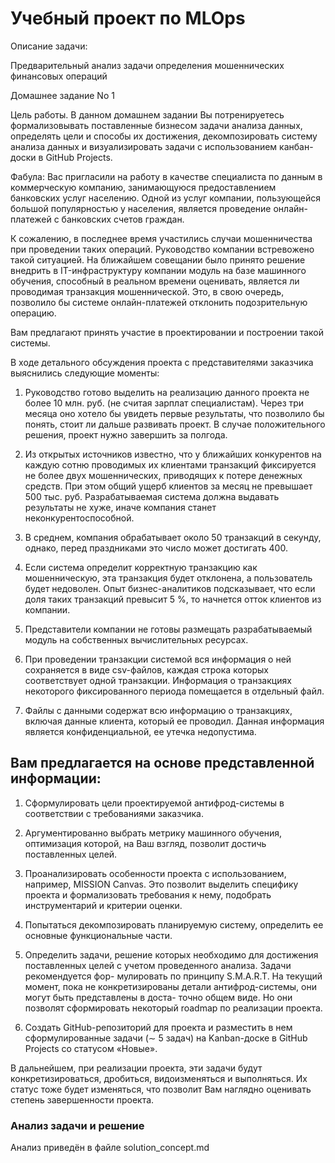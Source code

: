 # Учебный проект по MLOps

Описание задачи:


Предварительный анализ задачи определения мошеннических финансовых операций

Домашнее задание No 1

Цель работы. В данном домашнем задании Вы потренируетесь формализовывать поставленные
бизнесом задачи анализа данных, определять цели и способы их достижения, декомпозировать
систему анализа данных и визуализировать задачи с использованием канбан-доски в GitHub Projects.

Фабула:
Вас пригласили на работу в качестве специалиста по данным в коммерческую компанию,
занимающуюся предоставлением банковских услуг населению. Одной из услуг компании,
пользующейся большой популярностью у населения, является проведение онлайн-платежей
с банковских счетов граждан.

К сожалению, в последнее время участились случаи мошенничества при проведении таких операций.
Руководство компании встревожено такой ситуацией. На ближайшем совещании было принято решение
внедрить в IT-инфраструктуру компании модуль на базе машинного обучения, способный в реальном
времени оценивать, является ли проводимая транзакция мошеннической. Это, в свою очередь, позволило
бы системе онлайн-платежей отклонить подозрительную операцию.

Вам предлагают принять участие в проектировании и построении такой системы.

В ходе детального обсуждения проекта с представителями заказчика выяснились следующие моменты:

1. Руководство готово выделить на реализацию данного проекта не более 10 млн. руб. (не считая зарплат специалистам).
Через три месяца оно хотело бы увидеть первые результаты, что позволило бы понять, стоит ли дальше развивать проект.
В случае положительного решения, проект нужно завершить за полгода.

2. Из открытых источников известно, что у ближайших конкурентов на каждую сотню проводимых их клиентами транзакций фиксируется
не более двух мошеннических, приводящих к потере денежных средств. При этом общий ущерб клиентов за месяц не превышает 500 тыс. руб.
Разрабатываемая система должна выдавать результаты не хуже, иначе компания станет неконкурентоспособной.

3. В среднем, компания обрабатывает около 50 транзакций в секунду, однако, перед праздниками это число может достигать 400.

4. Если система определит корректную транзакцию как мошенническую, эта транзакция будет отклонена, а пользователь будет недоволен.
Опыт бизнес-аналитиков подсказывает, что если доля таких транзакций превысит 5 %, то начнется отток клиентов из компании.

5. Представители компании не готовы размещать разрабатываемый модуль на собственных вычислительных ресурсах.

6. При проведении транзакции системой вся информация о ней сохраняется в виде csv-файлов, каждая строка которых соответствует одной
транзакции. Информация о транзакциях некоторого фиксированного периода помещается в отдельный файл.

7. Файлы с данными содержат всю информацию о транзакциях, включая данные клиента, который ее проводил. Данная информация является
конфиденциальной, ее утечка недопустима.

## Вам предлагается на основе представленной информации:

1. Сформулировать цели проектируемой антифрод-системы в соответствии с требованиями заказчика.

2. Аргументированно выбрать метрику машинного обучения, оптимизация которой, на Ваш взгляд, позволит достичь поставленных целей.

3. Проанализировать особенности проекта с использованием, например, MISSION Canvas. Это позволит выделить специфику проекта и формализовать
требования к нему, подобрать инструментарий и критерии оценки.

4. Попытаться декомпозировать планируемую систему, определить ее основные функциональные части.

5. Определить задачи, решение которых необходимо для достижения поставленных целей с учетом проведенного анализа. Задачи рекомендуется фор-
мулировать по принципу S.M.A.R.T. На текущий момент, пока не конкретизированы детали антифрод-системы, они могут быть представлены в доста-
точно общем виде. Но они позволят сформировать некоторый roadmap по реализации проекта.

6. Создать GitHub-репозиторий для проекта и разместить в нем сформулированные задачи (∼ 5 задач) на Kanban-доске в GitHub Projects со статусом «Новые».

В дальнейшем, при реализации проекта, эти задачи будут конкретизироваться, дробиться, видоизменяться и выполняться. Их статус
тоже будет изменяться, что позволит Вам наглядно оценивать степень завершенности проекта.

### Анализ задачи и решение
Анализ приведён в файле solution_concept.md
